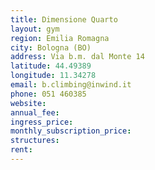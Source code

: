 ```yaml
---
title: Dimensione Quarto
layout: gym
region: Emilia Romagna
city: Bologna (BO)
address: Via b.m. dal Monte 14
latitude: 44.49389
longitude: 11.34278
email: b.climbing@inwind.it
phone: 051 460385
website: 
annual_fee: 
ingress_price: 
monthly_subscription_price: 
structures: 
rent: 
---
```


